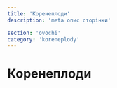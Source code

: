 ```yaml
---
title: 'Коренеплоди'
description: 'meta опис сторінки'

section: 'ovochi'
category: 'koreneplody'
---
```


# Коренеплоди